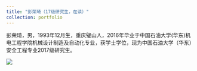 ```yaml
---
title: "彭荣琦（17级研究生，在读）"
collection: portfolio
---
```


彭荣琦，男，1993年12月生，重庆璧山人，2016年毕业于中国石油大学(华东)机电工程学院机械设计制造及自动化专业，获学士学位，现为中国石油大学（华东）安全工程专业2017级研究生。

![](/images/pengrognqi.png)